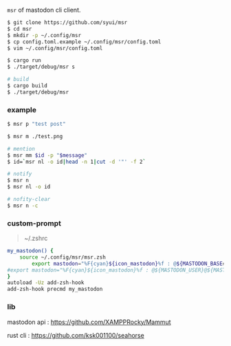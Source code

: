 `msr` of mastodon cli client.

```sh
$ git clone https://github.com/syui/msr
$ cd msr
$ mkdir -p ~/.config/msr
$ cp config.toml.example ~/.config/msr/config.toml
$ vim ~/.config/msr/config.toml

$ cargo run
$ ./target/debug/msr s

# build
$ cargo build
$ ./target/debug/msr
```

### example

```sh
$ msr p "test post"

$ msr m ./test.png

# mention
$ msr mm $id -p "$message"
$ id=`msr nl -o id|head -n 1|cut -d '"' -f 2`

# notify
$ msr n
$ msr nl -o id

# nofity-clear
$ msr n -c
```

### custom-prompt

> ~/.zshrc

```sh
my_mastodon() {
	source ~/.config/msr/msr.zsh
		export mastodon="%F{cyan}${icon_mastodon}%f : @${MASTODON_BASE##*/}"
#export mastodon="%F{cyan}${icon_mastodon}%f : @${MASTODON_USER}@${MASTODON_BASE##*/}"
}
autoload -Uz add-zsh-hook
add-zsh-hook precmd my_mastodon
```

### lib

mastodon api : https://github.com/XAMPPRocky/Mammut

rust cli : https://github.com/ksk001100/seahorse

